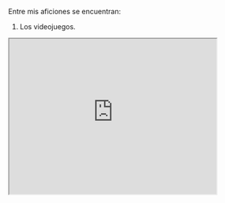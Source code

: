 Entre mis aficiones se encuentran:

1. Los videojuegos.

<iframe width="420" height="315" src="https://www.youtube.com/embed/XGSy3_Czz8k?controls=1" /> 

2. Los juegos de mesa.
3. Las manualidades.
4. La danza urbana.
5. La lectura.

<br>

[Volver al índice](index.md)
